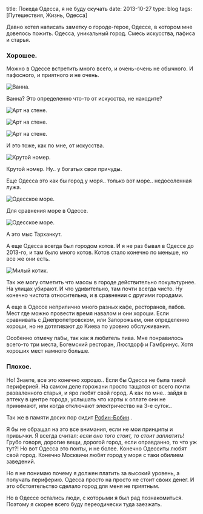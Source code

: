 title: Покеда Одесса, я не буду скучать
date: 2013-10-27
type: blog
tags: [Путешествия, Жизнь, Одесса]

Давно хотел написать заметку о городе-герое, Одессе, в котором мне довелось пожить. Одесса, уникальный город. Смесь искусства, пафиса и старья.

### Хорошее.

Можно в Одессе встретить много всего, и очень-очень не обычного. И пафосного, и приятного и не очень. 

![Ванна.](/static/files/uzgk.jpg)

Ванна? Это определенно что-то от искусства, не находите?

![Арт на стене.](/static/files/ub8y.jpg)

![Арт на стене.](/static/files/9wqi.jpg)

![Арт на стене.](/static/files/p3l7.jpg)

И это тоже, как по мне, от искусства. 

![Крутой номер.](/static/files/ji3e.jpg)

Крутой номер. Ну.. у богатых свои причуды.

Еще Одесса это как бы город у моря.. только вот море.. недосоленная лужа.

![Одесское море.](/static/files/v56r.jpg)

Для сравнения море в Одессе.

![Одесское море.](/static/files/bmhd.jpg)

А это мыс Тарханкут.

А еще Одесса всегда был городом котов. И я не раз бывал в Одессе до 2013-го, и там было много котов. Котов стало конечно по меньше, но все же они есть. 

![Милый котик.](/static/files/qfb6.jpg)

Так же могу отметить что массы в городе действительно покультурнее. На улицах убирают. И что удивительно, там почти всегда чисто. Ну конечно чистота относительна, и в сравнении с другими городами. 

А еще в Одессе неприлично много разных кафе, ресторанов, пабов. Мест где можно провести время навалом и они хороши. Если сравнивать с Днепропетровском, или Запорожьем, они определенно хороши, но не дотягивают до Киева по уровню обслуживания.

Особенно отмечу пабы, так как я любитель пива. Мне понравилось всего-то три места, Богемский ресторан, Люстдорф и Гамбринус. Хотя хороших мест намного больше.

### Плохое.

Но! Знаете, все это конечно хорошо.. Если бы Одесса не была такой  периферией. На самом деле горожани просто тащатся от всего почти разваленного старья, и яро любят свой город. А как по мне.. зайдя в аптеку в центре города, услышать что карты к оплате они не принимают, или когда отключают электричество на 3-е суток.. 

Так же в памяти досих пор сидит [Робин-Бобин](/blog/salmo-in-bobin/)..

Я бы не обращал на это все внимания, если не мои принципы и привычки. Я всегда считал: *если оно того стоит, то стоит заплатить*! Грубо говоря, дорогие вещи, дорогой город, если оправданно, то что уж тут?! Но вот Одесса это понты, и не более. Конечно Одесситы любят свой город. Конечно Москвичи любят город у моря с таки обилием заведений. 

Но я не понимаю почему я должен платить за высокий уровень, а получать периферию. Одесса просто на просто не стоит своих денег. И это обстоятельство сделало город для меня не приятным.

Но в Одессе остались люди, с которыми я был рад познакомиться. Поэтому я скорее всего буду переодически туда заезжать.